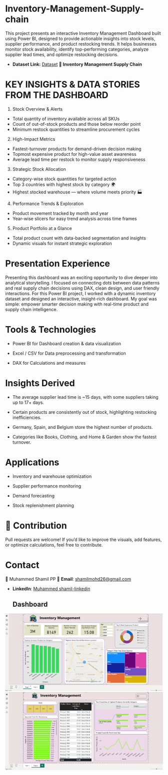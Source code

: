 # Inventory-Management-Supply-chain
This project presents an interactive Inventory Management Dashboard built using Power BI, designed to provide actionable insights into stock levels, supplier performance, and product restocking trends.
It helps businesses monitor stock availability, identify top-performing categories, analyze supplier lead times, and optimize restocking decisions.

- **Dataset Link:** [Dataset](https://github.com/shamilshamuh/Inventory-Management-Supply-chain/blob/main/Inventory%20Management_Analysis.xlsx)
**🛒 Inventory Management Supply Chain**

# KEY INSIGHTS & DATA STORIES FROM THE DASHBOARD
1. Stock Overview & Alerts
- Total quantity of inventory available across all SKUs
- Count of out-of-stock products and those below reorder point
- Minimum restock quantities to streamline procurement cycles
2. High-Impact Metrics
- Fastest-turnover products for demand-driven decision making
- Topmost expensive product for high-value asset awareness
- Average lead time per restock to monitor supply responsiveness
3. Strategic Stock Allocation
- Category-wise stock quantities for targeted action
- Top 3 countries with highest stock by category 🌍
- Highest stocked warehouse — where volume meets priority 🏭
4. Performance Trends & Exploration
- Product movement tracked by month and year
- Year-wise slicers for easy trend analysis across time frames
5. Product Portfolio at a Glance
- Total product count with data-backed segmentation and insights
- Dynamic visuals for instant strategic exploration
 # Presentation Experience
 Presenting this dashboard was an exciting opportunity to dive deeper into analytical storytelling. I focused on connecting dots between data patterns and real supply chain decisions using DAX, clean design, and user friendly interactions.
For this Power BI project, I worked with a dynamic inventory dataset and designed an interactive, insight-rich dashboard. My goal was simple: empower smarter decision making with real-time product and supply chain intelligence. 
# Tools & Technologies

- Power BI for Dashboard creation & data visualization

- Excel / CSV for Data preprocessing and transformation

- DAX for Calculations and measures
  
# Insights Derived

- The average supplier lead time is ~15 days, with some suppliers taking up to 17+ days.

- Certain products are consistently out of stock, highlighting restocking inefficiencies.

- Germany, Spain, and Belgium store the highest number of products.

- Categories like Books, Clothing, and Home & Garden show the fastest turnover.
# Applications

- Inventory and warehouse optimization

- Supplier performance monitoring

- Demand forecasting

- Stock replenishment planning
 # 🤝 Contribution

Pull requests are welcome! If you’d like to improve the visuals, add features, or optimize calculations, feel free to contribute.

# Contact

👤 Muhammed Shamil PP
📧 **Email**: [shamilmohd26@gmail.com](mailto:shamilmohd26@gmail.com)  

- **LinkedIn**: [Muhammed shamil-linkedin ](https://www.linkedin.com/in/muhammedshamilpp)

  ## Dashboard
![Page1](https://github.com/shamilshamuh/Inventory-Management-Supply-chain/blob/main/Inventory%20dashboard%201.png)
![Page2](https://github.com/shamilshamuh/Inventory-Management-Supply-chain/blob/main/Inventory%20dashboard%202.png)


